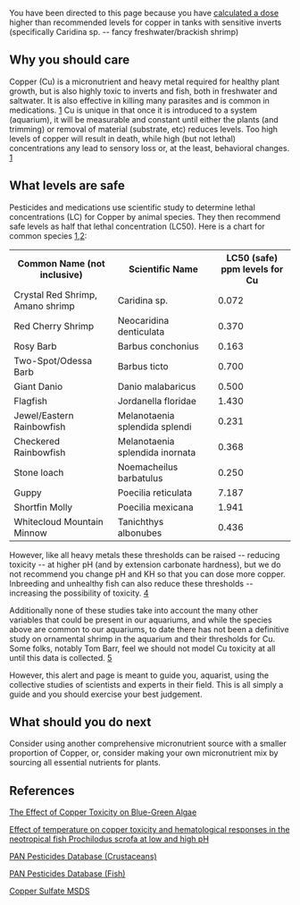 <link href="/markdown.css" rel="stylesheet"></link>

You have been directed to this page because you have [calculated a dose] higher than recommended levels for copper in tanks with sensitive inverts (specifically Caridina sp. -- fancy freshwater/brackish shrimp)

[calculated a dose]: http://calc.petalphile.com

Why you should care
-------------------------------

Copper (Cu) is a micronutrient and heavy metal required for healthy plant growth, but is also highly toxic to inverts and fish, both in freshwater and saltwater.  It is also effective in killing many parasites and is common in medications.  [1]
Cu is unique in that once it is introduced to a system (aquarium), it will be measurable and constant until either the plants (and trimming) or removal of material (substrate, etc) reduces levels.  Too high levels of copper will result in death, while high (but not lethal) concentrations any lead to sensory loss or, at the least, behavioral changes. [1]

What levels are safe
------------------------------

Pesticides and medications use scientific study to determine lethal concentrations (LC) for Copper by animal species.  They then recommend safe levels as half that lethal concentration (LC50).  Here is a chart for common species [1],[2]:

<table>
 <th>Common Name (not inclusive)</th>
 <th>Scientific Name</th>
 <th>LC50 (safe) ppm levels for Cu</th>
<tr>
 <td>Crystal Red Shrimp, Amano shrimp</td>
 <td>Caridina sp.</td>
 <td>0.072 </td>
</tr>
<tr>
 <td>Red Cherry Shrimp</td>
 <td>Neocaridina denticulata</td> 
 <td>0.370</td>
</tr>
<tr>
 <td>Rosy Barb</td>
 <td>Barbus conchonius</td>
 <td>0.163</td>
</tr>
<tr>
 <td>Two-Spot/Odessa Barb</td>
 <td>Barbus ticto</td>
 <td>0.700</td>
</tr>
<tr>
 <td>Giant Danio</td>
 <td>Danio malabaricus</td>
 <td>0.500</td>
</tr>
<tr>
 <td>Flagfish</td>
 <td>Jordanella floridae</td>
 <td>1.430</td>
</tr>
<tr>
 <td>Jewel/Eastern Rainbowfish</td>
 <td>Melanotaenia splendida splendi</td>
 <td>0.231</td>
</tr>
<tr>
 <td>Checkered Rainbowfish</td>
 <td>Melanotaenia splendida inornata</td>
 <td>0.368</td>
</tr>
<tr>
 <td>Stone loach</td>
 <td>Noemacheilus barbatulus</td>
 <td>0.250</td>
</tr>
<tr>
 <td>Guppy</td>
 <td>Poecilia reticulata</td>
 <td>7.187</td>
</tr>
<tr>
 <td>Shortfin Molly</td>
 <td>Poecilia mexicana</td>
 <td>1.941</td>
</tr>
<tr>
 <td>Whitecloud Mountain Minnow</td>
 <td>Tanichthys albonubes</td>
 <td>0.436</td>
</tr>
</table>

However, like all heavy metals these thresholds can be raised -- reducing toxicity -- at higher pH (and by extension carbonate hardness), but we do not recommend you change pH and KH so that you can dose more copper.  Inbreeding and unhealthy fish can also reduce these thresholds -- increasing the possibility of toxicity. [4]

Additionally none of these studies take into account the many other variables that could be present in our aquariums, and while the species above are common to our aquariums, to date there has not been a definitive study on ornamental shrimp in the aquarium and their thresholds for Cu. Some folks, notably Tom Barr, feel we should not model Cu toxicity at all until this data is collected. [5]

However, this alert and page is meant to guide you, aquarist, using the collective studies of scientists and experts in their field.  This is all simply a guide and you should exercise your best judgement.

What should you do next
------------------------------------

Consider using another comprehensive micronutrient source with a smaller proportion of Copper, or, consider making your own micronutrient mix by sourcing all essential nutrients for plants.

References
----------------

[The Effect of Copper Toxicity on Blue-Green Algae]

[Effect of temperature on copper toxicity and hematological responses in the neotropical fish Prochilodus scrofa at low and high pH]

[PAN Pesticides Database (Crustaceans)]

[PAN Pesticides Database (Fish)]

[Copper Sulfate MSDS]

[Copper Sulfate MSDS]: http://www.oldbridgechem.com/msdscuso4.html

[The Effect of Copper Toxicity on Blue-Green Algae]: http://onlinelibrary.wiley.com/doi/10.1002/iroh.19890740306/abstract

[Effect of temperature on copper toxicity and hematological responses in the neotropical fish Prochilodus scrofa at low and high pH]:http://www.sciencedirect.com/science?_ob=ArticleURL&_udi=B6T4D-4GHSGDN-2&_user=10&_coverDate=01/20/2006&_rdoc=1&_fmt=high&_orig=search&_origin=search&_sort=d&_docanchor=&view=c&_searchStrId=1592124473&_rerunOrigin=google&_acct=C000050221&_version=1&_urlVersion=0&_userid=10&md5=51b1c2ddb2549fce5c39eb391a76a812&searchtype=a

[1]:http://www.sciencedirect.com/science?_ob=ArticleURL&_udi=B6T4D-4GHSGDN-2&_user=10&_coverDate=01/20/2006&_rdoc=1&_fmt=high&_orig=search&_origin=search&_sort=d&_docanchor=&view=c&_searchStrId=1592124473&_rerunOrigin=google&_acct=C000050221&_version=1&_urlVersion=0&_userid=10&md5=51b1c2ddb2549fce5c39eb391a76a812&searchtype=a

[PAN Pesticides Database (Crustaceans)]: http://www.pesticideinfo.org/List_AquireAcuteSum.jsp?Rec_Id=PC33538&Taxa_Group=Crustaceans&offset=0
[2]: http://www.pesticideinfo.org/List_AquireAcuteSum.jsp?Rec_Id=PC33538&Taxa_Group=Crustaceans&offset=0

[PAN Pesticides Database (Fish)]: http://www.pesticideinfo.org/List_AquireAcuteSum.jsp?Rec_Id=PC33538&Taxa_Group=Fish&offset=0
[3]: http://www.pesticideinfo.org/List_AquireAcuteSum.jsp?Rec_Id=PC33538&Taxa_Group=Fish&offset=0

[4]: http://www.barrreport.com/showthread.php/7234-Wet-s-EI-modeling-dosing-calculator/page9

[5]: http://www.barrreport.com/showthread.php/7234-Wet-s-EI-modeling-dosing-calculator/page11

